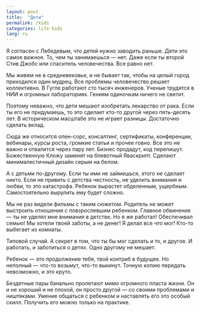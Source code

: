 ```yaml
---
layout: post
title:  "Дети"
permalink: /kids
categories: life kids
lang: ru
---
```


Я согласен с Лебедевым, что детей нужно заводить раньше. Дети это самое
важное. То, чем ты занимаешься — нет. Даже если ты второй Стив Джобс или
спаситель человечества. Все равно нет.

Мы живем не в средневековье, и не бывает так, чтобы на целый город приходился
один мудрец. Все проблемы человечество решает коллективно. В Гугле работают сто
тысяч инженеров. Ученые трудятся в НИИ и огромных лабораториях. Гениям одиночкам
ничего не светит.

Поэтому неважно, что дети мешают изобретать лекарство от рака. Если ты его не
придумаешь, то это сделает кто-то другой через пять-десять лет. В историческом
масштабе это не играет разницы. Достаточно сделать вклад.

Сюда же относится опен-сорс, консалтинг, сертификаты, конференции, вебинары,
курсы роста, громкие статьи и прочее говно. Все это не важно и отвалится через
пару лет. Бизнес продадут, код перепишут. Божественную Кложу заменят на
блевотный Яваскрипт. Сделают минималистичный дизайн серым на белом.

А с детьми по-другому. Если ты ими не займешься, этого не сделает никто. Если не
привить с детства честность, не уделить внимания и любви, то это
катастрофа. Ребенок вырастет обделенным, ущербным. Самостоятельно вырулить ему
будет сложно.

Мы не раз видели фильмы с таким сюжетом. Родитель не может выстроить отношения с
повзрослевшим ребенком. Главное обвинение — ты не уделял мне внимания в
детстве. Но я же работал! Обеспечивал семью! Мы хотели твоей заботы, а не денег!
Я делал все что мог! Кто-то выбегает из комнаты.

Типовой случай. А секрет в том, что ты бы мог сделать и то, и другое. И
работать, и заботиться о детях. Одно другому не мешает.

Ребенок — это продолжение тебя, твой контриб в будущее. Но неполный — что-то
возьмут, что-то выкинут. Точную копию передать невозможно, и это круто.

Бездетные пары банально пролетают мимо огромного пласта жизни. Он и не хороший и
не плохой, он просто другой — со своими проблемами и ништяками. Умение общаться
с ребенком и наставлять его это особый скилл. Получить его можно только на
практике.
